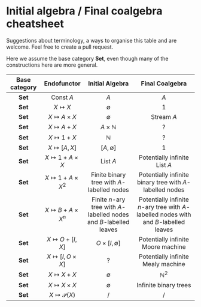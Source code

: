 # Initial algebra / Final coalgebra cheatsheet

Suggestions about terminology, a ways to organise this table and are welcome. Feel free to create a pull request.

Here we assume the base category $\mathbf{Set}$, even though many of the constructions here are more general.


Base category | Endofunctor                     | Initial Algebra        | Final Coalgebra               |
:--------: | :------------:               | :-------------:         |:----------------:              |
$\mathbf{Set}$ | $\text{Const } A$           | $A$            | $A$                           |
$\mathbf{Set}$ | $X \mapsto X$               | $\emptyset$            | $1$                           |
$\mathbf{Set}$ | $X \mapsto A\times X$       | $\emptyset$            | $\text{Stream } A$            |
$\mathbf{Set}$ | $X \mapsto A + X$           | $A \times \mathbb{N}$  | ?                             |
$\mathbf{Set}$ | $X \mapsto 1 + X$           | $\mathbb{N}$           | ?                             |
$\mathbf{Set}$ | $X \mapsto [A, X]$           | $[A, \emptyset]$      | 1                             |
$\mathbf{Set}$ | $X \mapsto 1 + A \times X$           | List $A$      | Potentially infinite List $A$ |
$\mathbf{Set}$ | $X \mapsto 1 + A \times X^2$           | Finite binary tree with $A$-labelled nodes  | Potentially infinite binary tree with $A$-labelled nodes |
$\mathbf{Set}$ | $X \mapsto B + A \times X^n$           | Finite $n$-ary tree with $A$-labelled nodes and $B$-labelled leaves | Potentially infinite $n$-ary tree with $A$-labelled nodes with and $B$-labelled leaves|
$\mathbf{Set}$ | $X \mapsto O + [I, X]$           | $O \times [I, \emptyset ]$ | Potentially infinite Moore machine |
$\mathbf{Set}$ | $X \mapsto [I, O \times X]$           | ? | Potentially infinite Mealy machine |
$\mathbf{Set}$ | $X \mapsto X + X$           | $\emptyset$ | $\mathbb{N}^2$ |
$\mathbf{Set}$ | $X \mapsto X \times X$           | $\emptyset$ | Infinite binary trees |
$\mathbf{Set}$ | $X \mapsto \mathcal{P}(X)$            | / | / |
